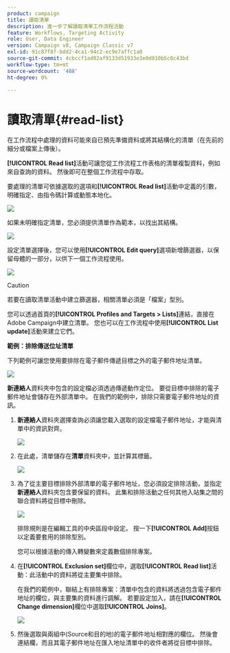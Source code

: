```yaml
---
product: campaign
title: 讀取清單
description: 進一步了解讀取清單工作流程活動
feature: Workflows, Targeting Activity
role: User, Data Engineer
version: Campaign v8, Campaign Classic v7
exl-id: 91c87f8f-bdd2-4ca1-94c2-ec9e7affc1a0
source-git-commit: 4cbccf1ad02af9133d51933e3e0d010b5c8c43bd
workflow-type: tm+mt
source-wordcount: '488'
ht-degree: 0%

---
```


# 讀取清單{#read-list}

在工作流程中處理的資料可能來自已預先準備資料或將其結構化的清單（在先前的細分或檔案上傳後）。

**[!UICONTROL Read list]**&#x200B;活動可讓您從工作流程工作表格的清單複製資料，例如來自查詢的資料。 然後即可在整個工作流程中存取。

要處理的清單可依據選取的選項和&#x200B;**[!UICONTROL Read list]**&#x200B;活動中定義的引數，明確指定、由指令碼計算或動態本地化。

![](assets/list_edit_select_option_01.png)

如果未明確指定清單，您必須提供清單作為範本，以找出其結構。

![](assets/s_advuser_list_template_select.png)

設定清單選擇後，您可以使用&#x200B;**[!UICONTROL Edit query]**&#x200B;選項新增篩選器，以保留母體的一部分，以供下一個工作流程使用。

![](assets/wf_readlist_1.png)

>[!CAUTION]
>
>若要在讀取清單活動中建立篩選器，相關清單必須是「檔案」型別。

您可以透過首頁的&#x200B;**[!UICONTROL Profiles and Targets > Lists]**&#x200B;連結，直接在Adobe Campaign中建立清單。 您也可以在工作流程中使用&#x200B;**[!UICONTROL List update]**&#x200B;活動來建立它們。

**範例：排除傳送位址清單**

下列範例可讓您使用要排除在電子郵件傳遞目標之外的電子郵件地址清單。

![](assets/s_advuser_list_read_sample_1.png)

**新連絡人**&#x200B;資料夾中包含的設定檔必須透過傳遞動作定位。 要從目標中排除的電子郵件地址會儲存在外部清單中。 在我們的範例中，排除只需要電子郵件地址的資訊。

1. **新連絡人**&#x200B;資料夾選擇查詢必須讓您載入選取的設定檔電子郵件地址，才能與清單中的資訊對齊。

   ![](assets/s_advuser_list_read_sample_0.png)

1. 在此處，清單儲存在&#x200B;**清單**&#x200B;資料夾中，並計算其標籤。

   ![](assets/s_advuser_list_read_sample_2.png)

1. 為了從主要目標排除外部清單的電子郵件地址，您必須設定排除活動，並指定&#x200B;**新連絡人**&#x200B;資料夾包含要保留的資料。 此集和排除活動之任何其他入站集之間的聯合資料將從目標中刪除。

   ![](assets/s_advuser_list_read_sample_3.png)

   排除規則是在編輯工具的中央區段中設定。 按一下&#x200B;**[!UICONTROL Add]**&#x200B;按鈕以定義要套用的排除型別。

   您可以根據活動的傳入轉變數來定義數個排除專案。

1. 在&#x200B;**[!UICONTROL Exclusion set]**&#x200B;欄位中，選取&#x200B;**[!UICONTROL Read list]**&#x200B;活動：此活動中的資料將從主要集中排除。

   在我們的範例中，聯結上有排除專案：清單中包含的資料將透過包含電子郵件地址的欄位，與主要集的資料進行調解。 若要設定加入，請在&#x200B;**[!UICONTROL Change dimension]**&#x200B;欄位中選取&#x200B;**[!UICONTROL Joins]**。

   ![](assets/s_advuser_list_read_sample_4.png)

1. 然後選取與兩組中(Source和目的地)的電子郵件地址相對應的欄位。 然後會連結欄，而且其電子郵件地址在匯入地址清單中的收件者將從目標中排除。

